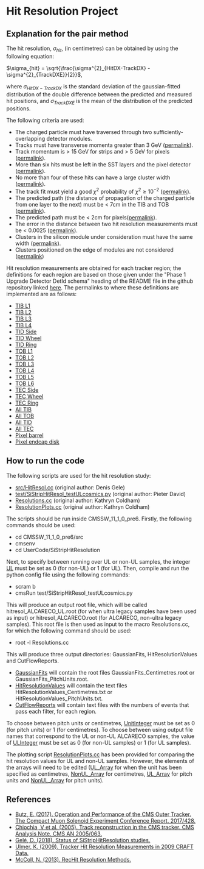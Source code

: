 # Hit Resolution Project #

## Explanation for the pair method ## 
The hit resolution, $`\sigma_{hit}`$, (in centimetres) can be obtained by using the following equation:

$`\sigma_{hit} = \sqrt{\frac{\sigma^{2}_{HitDX-TrackDX} - \sigma^{2}_{TrackDXE}}{2}}`$,

where $`\sigma_{HitDX-TrackDX}`$ is the standard deviation of the gaussian-fitted distribution of the double difference between the predicted and measured hit positions, and $`\sigma_{TrackDXE}`$ is the mean of the distribution of the predicted positions. 

The following criteria are used:

* The charged particle must have traversed through two sufficiently-overlapping detector modules. 
* Tracks must have transverse momenta greater than 3 GeV ([permalink](https://gitlab.cern.ch/coldham/hitresolutionproject/-/blob/master/src/HitResol.cc#L324)).
* Track momentum is > 15 GeV for strips and > 5 GeV for pixels ([permalink](https://gitlab.cern.ch/coldham/hitresolutionproject/-/blob/master/Resolutions.cc#L243)).
* More than six hits must be left in the SST layers and the pixel detector ([permalink](https://gitlab.cern.ch/coldham/hitresolutionproject/-/blob/master/Resolutions.cc#L252)). 
* No more than four of these hits can have a large cluster width ([permalink](https://gitlab.cern.ch/coldham/hitresolutionproject/-/blob/master/Resolutions.cc#L254)).
* The track fit must yield a good $`\chi^{2}`$ probability of $`\chi^{2} \geqslant 10^{-2}`$ ([permalink](https://gitlab.cern.ch/coldham/hitresolutionproject/-/blob/master/Resolutions.cc#L251)).
* The predicted path (the distance of propagation of the charged particle from one layer to the next) must be < 7cm in the TIB and TOB ([permalink](https://gitlab.cern.ch/coldham/hitresolutionproject/-/blob/master/Resolutions.cc#L238)).
* The predicted path must be < 2cm for pixels([permalink](https://gitlab.cern.ch/coldham/hitresolutionproject/-/blob/master/Resolutions.cc#L239)).
* The error in the distance between two hit resolution measurements must be < 0.0025 ([permalink](https://gitlab.cern.ch/coldham/hitresolutionproject/-/blob/master/Resolutions.cc#L235)).
* Clusters in the silicon module under consideration must have the same width ([permalink](https://gitlab.cern.ch/coldham/hitresolutionproject/-/blob/master/Resolutions.cc#L254)).
* Clusters positioned on the edge of modules are not considered ([permalink](https://gitlab.cern.ch/coldham/hitresolutionproject/-/blob/master/src/HitResol.cc#L346))

Hit resolution measurements are obtained for each tracker region; the definitions for each region are based on those given under the "Phase 1 Upgrade Detector DetId schema" heading of the README file in the github repository linked [here](https://github.com/cms-sw/cmssw/blob/master/Geometry/TrackerNumberingBuilder/README.md). The permalinks to where these definitions are implemented are as follows:

* [TIB L1](https://gitlab.cern.ch/coldham/hitresolutionproject/-/blob/master/Resolutions.cc#L100)
* [TIB L2](https://gitlab.cern.ch/coldham/hitresolutionproject/-/blob/master/Resolutions.cc#L104)
* [TIB L3](https://gitlab.cern.ch/coldham/hitresolutionproject/-/blob/master/Resolutions.cc#L108)
* [TIB L4](https://gitlab.cern.ch/coldham/hitresolutionproject/-/blob/master/Resolutions.cc#L112)
* [TID Side](https://gitlab.cern.ch/coldham/hitresolutionproject/-/blob/master/Resolutions.cc#L117)
* [TID Wheel](https://gitlab.cern.ch/coldham/hitresolutionproject/-/blob/master/Resolutions.cc#L122)
* [TID Ring](https://gitlab.cern.ch/coldham/hitresolutionproject/-/blob/master/Resolutions.cc#L126)
* [TOB L1](https://gitlab.cern.ch/coldham/hitresolutionproject/-/blob/master/Resolutions.cc#L131)
* [TOB L2](https://gitlab.cern.ch/coldham/hitresolutionproject/-/blob/master/Resolutions.cc#L135)
* [TOB L3](https://gitlab.cern.ch/coldham/hitresolutionproject/-/blob/master/Resolutions.cc#L139)
* [TOB L4](https://gitlab.cern.ch/coldham/hitresolutionproject/-/blob/master/Resolutions.cc#L143)
* [TOB L5](https://gitlab.cern.ch/coldham/hitresolutionproject/-/blob/master/Resolutions.cc#L147)
* [TOB L6](https://gitlab.cern.ch/coldham/hitresolutionproject/-/blob/master/Resolutions.cc#L151)
* [TEC Side](https://gitlab.cern.ch/coldham/hitresolutionproject/-/blob/master/Resolutions.cc#L156)
* [TEC Wheel](https://gitlab.cern.ch/coldham/hitresolutionproject/-/blob/master/Resolutions.cc#L160)
* [TEC Ring](https://gitlab.cern.ch/coldham/hitresolutionproject/-/blob/master/Resolutions.cc#L163)
* [All TIB](https://gitlab.cern.ch/coldham/hitresolutionproject/-/blob/master/Resolutions.cc#L167)
* [All TOB](https://gitlab.cern.ch/coldham/hitresolutionproject/-/blob/master/Resolutions.cc#L171)
* [All TID](https://gitlab.cern.ch/coldham/hitresolutionproject/-/blob/master/Resolutions.cc#L175)
* [All TEC](https://gitlab.cern.ch/coldham/hitresolutionproject/-/blob/master/Resolutions.cc#L188)
* [Pixel barrel](https://gitlab.cern.ch/coldham/hitresolutionproject/-/blob/master/Resolutions.cc#L204)
* [Pixel endcap disk](https://gitlab.cern.ch/coldham/hitresolutionproject/-/blob/master/Resolutions.cc#L207)

## How to run the code ##
The following scripts are used for the hit resolution study:
* [src/HitResol.cc](https://gitlab.cern.ch/coldham/hitresolutionproject/-/blob/master/src/HitResol.cc) (original author: Denis Gele)
* [test/SiStripHitResol_testULcosmics.py](https://gitlab.cern.ch/coldham/hitresolutionproject/-/blob/master/test/SiStripHitResol_testULcosmics.py) (original author: Pieter David)
* [Resolutions.cc](https://gitlab.cern.ch/coldham/hitresolutionproject/-/blob/master/Resolutions.cc) (original author: Kathryn Coldham)
* [ResolutionPlots.cc](https://gitlab.cern.ch/coldham/hitresolutionproject/-/blob/master/ResolutionPlots.cc) (original author: Kathryn Coldham)

The scripts should be run inside CMSSW_11_1_0_pre6. Firstly, the following commands should be used:

* cd CMSSW_11_1_0_pre6/src
* cmsenv
* cd UserCode/SiStripHitResolution

Next, to specify between running over UL or non-UL samples, the integer [UL](https://gitlab.cern.ch/coldham/hitresolutionproject/-/blob/master/test/SiStripHitResol_testULcosmics.py#L11) must be set as 0 (for non-UL) or 1 (for UL). Then, compile and run the python config file using the following commands:

* scram b
* cmsRun test/SiStripHitResol_testULcosmics.py

This will produce an output root file, which will be called hitresol_ALCARECO_UL.root (for when ultra legacy samples have been used as input) or hitresol_ALCARECO.root (for ALCARECO, non-ultra legacy samples). This root file is then used as input to the macro Resolutions.cc, for which the following command should be used:

* root -l Resolutions.cc

This will produce three output directories: GaussianFits, HitResolutionValues and CutFlowReports. 

* [GaussianFits](https://gitlab.cern.ch/coldham/hitresolutionproject/-/tree/master/CutFlowReports) will contain the root files GaussianFits_Centimetres.root or GaussianFits_PitchUnits.root.
* [HitResolutionValues](https://gitlab.cern.ch/coldham/hitresolutionproject/-/tree/master/HitResolutionValues) will contain the text files HitResolutionValues_Centimetres.txt or HitResolutionValues_PitchUnits.txt. 
* [CutFlowReports](https://gitlab.cern.ch/coldham/hitresolutionproject/-/tree/master/CutFlowReports) will contain text files with the numbers of events that pass each filter, for each region.

To choose between pitch units or centimetres, [UnitInteger](https://gitlab.cern.ch/coldham/hitresolutionproject/-/blob/master/Resolutions.cc#L330) must be set as 0 (for pitch units) or 1 (for centimetres). To choose between using output file names that correspond to the UL or non-UL ALCARECO samples, the value of [ULInteger](https://gitlab.cern.ch/coldham/hitresolutionproject/-/blob/master/Resolutions.cc#L331) must be set as 0 (for non-UL samples) or 1 (for UL samples). 

The plotting script [ResolutionPlots.cc](https://gitlab.cern.ch/coldham/hitresolutionproject/-/blob/master/ResolutionPlots.cc) has been provided for comparing the hit resolution values for UL and non-UL samples. However, the elements of the arrays will need to be edited ([UL_Array](https://gitlab.cern.ch/coldham/hitresolutionproject/-/blob/master/ResolutionPlots.cc#L20) for when the unit has been specified as centimetres, [NonUL_Array](https://gitlab.cern.ch/coldham/hitresolutionproject/-/blob/master/ResolutionPlots.cc#L25) for centimetres, [UL_Array](https://gitlab.cern.ch/coldham/hitresolutionproject/-/blob/master/ResolutionPlots.cc#L40) for pitch units and [NonUL_Array](https://gitlab.cern.ch/coldham/hitresolutionproject/-/blob/master/ResolutionPlots.cc#L43) for pitch units).


## References ##

* [Butz, E. (2017). Operation and Performance of the CMS Outer Tracker. The Compact Muon Solenoid Experiment Conference Report. 2017/428.](https://gitlab.cern.ch/coldham/hitresolutionproject/-/blob/master/Resources/CR2017_428.pdf)
* [Chiochia, V et al. (2005). Track reconstruction in the CMS tracker. CMS Analysis Note. CMS AN 2005/063.](https://gitlab.cern.ch/coldham/hitresolutionproject/-/blob/master/Resources/AN2005_063_v2.pdf)
* [Gelé, D. (2018). Status of SiStripHitResolution studies.](https://gitlab.cern.ch/coldham/hitresolutionproject/-/blob/master/Resources/PresentationTracker_17072018.pdf)
* [Ulmer, K. (2009). Tracker Hit Resolution Measurements in 2009 CRAFT Data.](https://gitlab.cern.ch/coldham/hitresolutionproject/-/blob/master/Resources/HitResLPCPhysics_10_15_09.ppt) 
* [McColl, N. (2013). RecHit Resolution Methods.](https://indico.cern.ch/event/305395/contributions/701396/attachments/580300/798934/nmccoll_3_13_RecHitRes.pdf)
